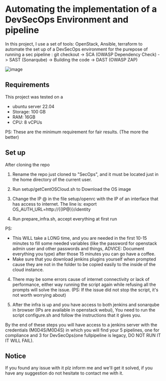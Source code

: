 # Automating the implementation of a DevSecOps Environment and pipeline

In this project, I use a set of tools: OpenStack, Ansible, terraform to automate the set up of a DevSecOps environment for the purepose of running a sec pipeline : 
git checkout -> SCA (OWASP Dependency Check) -> SAST (Sonarqube) -> Building the code -> DAST (OWASP ZAP)

![image](https://github.com/Yassine-Rejeb/SecOps_OpenStack/assets/77154735/8b3beb09-c0a4-4a67-8c95-c8f1f3708ea2)


## Requirements
This project was tested on a 
- ubuntu server 22.04
- Storage: 100 GB
- RAM: 16GB
- CPU: 8 vCPUs

PS: These are the minimum requirement for fair results. (The more the better)

## Set up
After cloning the repo
1. Rename the repo just cloned to "SecOps", and it must be located just in the home directory of the current user.

2. Run setup/getCentOSCloud.sh to Download the OS image

3. Change the IP @ in the file setup/openrc with the IP of an interface that has access to internet. The line is:
export OS_AUTH_URL=http://{{IP@}}/identity

4. Run prepare_infra.sh, accept everything at first run

PS:
*  This WILL take a LONG time, and you are needed in the first 10-15 minutes to fill some needed variables (like the password for openstack admin user and other passwords and things, ADVICE: Document everything you type) after those 15 minutes you can go have a coffee.
* Make sure that you download jenkins plugins yourself when prompted cause they are not in the folder to be copied easily to the inside of the cloud instance.
4. There may be some errors cause of internet connectivity or lack of performance, either way running the script again while refusing all the prompts will solve the issue. 
(PS: If the issue did not stop the script, it's not worth worrying about)

5. After the infra is up and you have access to both jenkins and sonarqube in browser (IPs are available in openstack webui), You need to run the script configure.sh and follow the instructions that it gives you. 

By the end of these steps you will have access to a jenkins server with the credentials (M0D4S/M0D4S) in which you will find your 5 pipelines, one for compliance and 3 for DevSecOps(one fullpipeline is legacy, DO NOT RUN IT IT WILL FAIL).

## Notice
If you found any issue with it plz inform me and we'll get it solved, if you have any suggestion do not hesitate to contact me with it.
